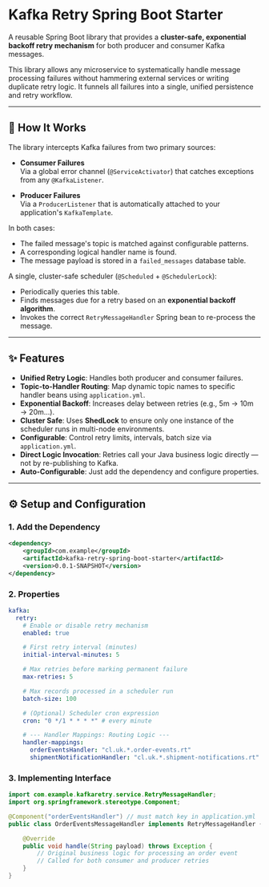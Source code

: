 # Kafka Retry Spring Boot Starter

A reusable Spring Boot library that provides a **cluster-safe, exponential backoff retry mechanism** for both producer and consumer Kafka messages.

This library allows any microservice to systematically handle message processing failures without hammering external services or writing duplicate retry logic. It funnels all failures into a single, unified persistence and retry workflow.

---

## 🚀 How It Works

The library intercepts Kafka failures from two primary sources:

- **Consumer Failures**  
  Via a global error channel (`@ServiceActivator`) that catches exceptions from any `@KafkaListener`.

- **Producer Failures**  
  Via a `ProducerListener` that is automatically attached to your application's `KafkaTemplate`.

In both cases:
- The failed message's topic is matched against configurable patterns.
- A corresponding logical handler name is found.
- The message payload is stored in a `failed_messages` database table.

A single, cluster-safe scheduler (`@Scheduled` + `@SchedulerLock`):
- Periodically queries this table.
- Finds messages due for a retry based on an **exponential backoff algorithm**.
- Invokes the correct `RetryMessageHandler` Spring bean to re-process the message.

---

## ✨ Features

- **Unified Retry Logic**: Handles both producer and consumer failures.
- **Topic-to-Handler Routing**: Map dynamic topic names to specific handler beans using `application.yml`.
- **Exponential Backoff**: Increases delay between retries (e.g., 5m → 10m → 20m...).
- **Cluster Safe**: Uses **ShedLock** to ensure only one instance of the scheduler runs in multi-node environments.
- **Configurable**: Control retry limits, intervals, batch size via `application.yml`.
- **Direct Logic Invocation**: Retries call your Java business logic directly — not by re-publishing to Kafka.
- **Auto-Configurable**: Just add the dependency and configure properties.

---

## ⚙️ Setup and Configuration

### 1. Add the Dependency

```xml
<dependency>
    <groupId>com.example</groupId>
    <artifactId>kafka-retry-spring-boot-starter</artifactId>
    <version>0.0.1-SNAPSHOT</version>
</dependency>
```
### 2. Properties
```yml
kafka:
  retry:
    # Enable or disable retry mechanism
    enabled: true

    # First retry interval (minutes)
    initial-interval-minutes: 5

    # Max retries before marking permanent failure
    max-retries: 5

    # Max records processed in a scheduler run
    batch-size: 100

    # (Optional) Scheduler cron expression
    cron: "0 */1 * * * *" # every minute

    # --- Handler Mappings: Routing Logic ---
    handler-mappings:
      orderEventsHandler: "cl.uk.*.order-events.rt"
      shipmentNotificationHandler: "cl.uk.*.shipment-notifications.rt"

```
### 3. Implementing Interface
```java
import com.example.kafkaretry.service.RetryMessageHandler;
import org.springframework.stereotype.Component;

@Component("orderEventsHandler") // must match key in application.yml
public class OrderEventsMessageHandler implements RetryMessageHandler {

    @Override
    public void handle(String payload) throws Exception {
        // Original business logic for processing an order event
        // Called for both consumer and producer retries
    }
}


```